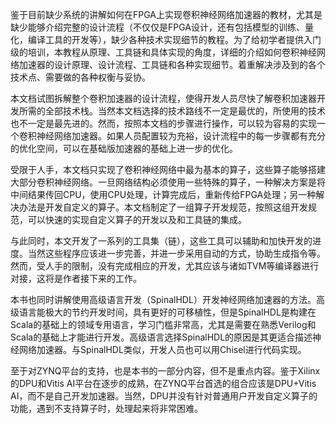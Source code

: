 鉴于目前缺少系统的讲解如何在FPGA上实现卷积神经网络加速器的教材，尤其是缺少能够介绍完整的设计流程（不仅仅是FPGA设计，还有包括模型的训练、量化，编译工具的开发等），缺少各种技术实现细节的教程。为了给初学者提供入门级的培训，本教程从原理、工具链和具体实现的角度，详细的介绍如何卷积神经网络加速器的设计原理、设计流程、工具链和各种实现细节。着重解决涉及到的各个技术点、需要做的各种权衡与妥协。

本文档试图拆解整个卷积加速器的设计流程，使得开发人员尽快了解卷积加速器开发所需的全部技术栈。当然本文档选择的技术路线不一定是最优的，所使用的技术也不一定是最先进的。然而，按照本文档的步骤进行操作，可以较为容易的实现一个卷积神经网络加速器。如果人员配置较为充裕，设计流程中的每一步骤都有充分的优化空间，可以在基础版加速器的基础上进一步的优化。

受限于人手，本文档只实现了卷积神经网络中最为基本的算子，这些算子能够搭建大部分卷积神经网络。一旦网络结构必须使用一些特殊的算子，一种解决方案是将中间结果传回CPU，使用CPU处理，计算完成后，重新传给FPGA处理；另一种解决办法是开发自定义的算子。本文档制定了一组算子开发规范，按照这组开发规范，可以快速的实现自定义算子的开发以及和工具链的集成。

与此同时，本文开发了一系列的工具集（链），这些工具可以辅助和加快开发的进度。当然这些程序应该进一步完善，并进一步采用自动的方式，协助生成指令等。然而，受人手的限制，没有完成相应的开发，尤其应该与诸如TVM等编译器进行对接，这将是作者接下来的工作。

本书也同时讲解使用高级语言开发（SpinalHDL）开发神经网络加速器的方法。高级语言能极大的节约开发时间，具有更好的可移植性，但是SpinalHDL是构建在Scala的基础上的领域专用语言，学习门槛非常高，尤其是需要在熟悉Verilog和Scala的基础上才能进行开发。高级语言选择SpinalHDL的原因是其更适合描述神经网络加速器。与SpinalHDL类似，开发人员也可以用Chisel进行代码实现。

至于对ZYNQ平台的支持，也是本书的一部分内容，但不是重点内容。鉴于Xilinx的DPU和Vitis AI平台在逐步的成熟，在ZYNQ平台首选的组合应该是DPU+Vitis AI，而不是自己开发加速器。当然，DPU并没有针对普通用户开发自定义算子的功能，遇到不支持算子时，处理起来将非常困难。
